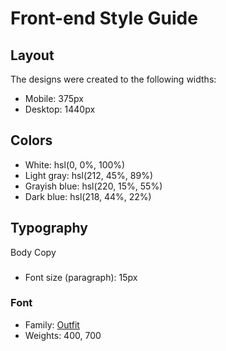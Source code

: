 # Front-end Style Guide

## Layout

The designs were created to the following widths:

- Mobile: 375px
- Desktop: 1440px

## Colors

- White: hsl(0, 0%, 100%)
- Light gray: hsl(212, 45%, 89%)
- Grayish blue: hsl(220, 15%, 55%)
- Dark blue: hsl(218, 44%, 22%)

## Typography
Body Copy

### 
- Font size (paragraph): 15px

### Font

- Family: [Outfit](https://fonts.google.com/specimen/Outfit)
- Weights: 400, 700
